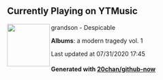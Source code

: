 ## Currently Playing on YTMusic

[<img align="left" width="100" src="https://lh3.googleusercontent.com/7PKwfdn9TZLzCDJ1lZ7fDH7CKE2zGNDYPyn5wHOeKRQehqGIo7tNr99esmLBlVzrPGvUJIbLT06iBpT48Q">](https://music.youtube.com/channel/UCvVLbhrgq8TS_Yw3gkFIZUg)

grandson - Despicable

**Albums**: a modern tragedy vol. 1

Last updated at 07/31/2020 17:45

#### Generated with [20chan/github-now](https://github.com/20chan/github-now)


<!--
**20chan/20chan** is a ✨ _special_ ✨ repository because its `README.md` (this file) appears on your GitHub profile.

Here are some ideas to get you started:

- 🔭 I’m currently working on ...
- 🌱 I’m currently learning ...
- 👯 I’m looking to collaborate on ...
- 🤔 I’m looking for help with ...
- 💬 Ask me about ...
- 📫 How to reach me: ...
- 😄 Pronouns: ...
- ⚡ Fun fact: ...
-->
